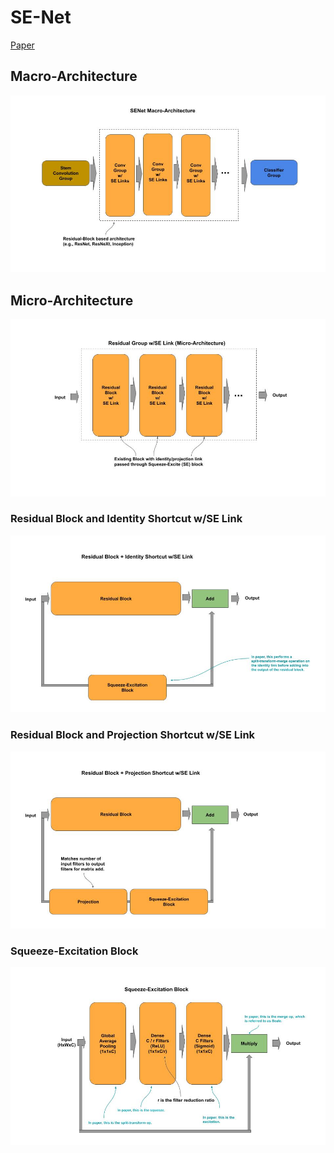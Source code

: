 
# SE-Net

[Paper](https://arxiv.org/pdf/1709.01507.pdf)

## Macro-Architecture

<img src="macro.jpg">

## Micro-Architecture

<img src="micro.jpg">

### Residual Block and Identity Shortcut w/SE Link

<img src="identity-block.jpg">

### Residual Block and Projection Shortcut w/SE Link

<img src="projection-block.jpg">

### Squeeze-Excitation Block

<img src="se-block.jpg">
